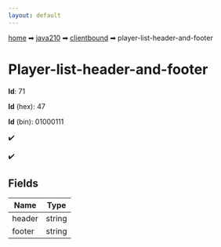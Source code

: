 ```yaml
---
layout: default
---
```


[home](/) ➡ [java210](/protocol/java210) ➡ [clientbound](/protocol/java210/clientbound) ➡ player-list-header-and-footer

# Player-list-header-and-footer

**Id**: 71

**Id** (hex): 47

**Id** (bin): 01000111

✔️

✔️

## Fields

Name | Type
---|---
header | string
footer | string

